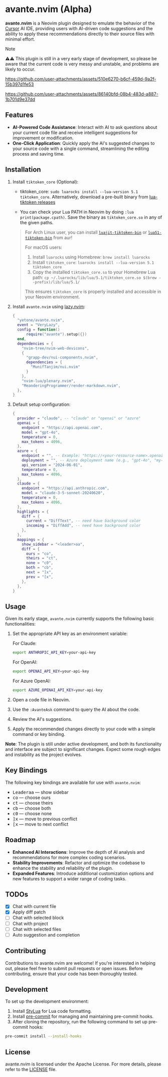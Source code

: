 # avante.nvim (Alpha)

**avante.nvim** is a Neovim plugin designed to emulate the behavior of the [Cursor](https://www.cursor.com) AI IDE, providing users with AI-driven code suggestions and the ability to apply these recommendations directly to their source files with minimal effort.

> [!NOTE]
> ⚠️⚠️ This plugin is still in a very early stage of development, so please be aware that the current code is very messy and unstable, and problems are likely to occur.

https://github.com/user-attachments/assets/510e6270-b6cf-459d-9a2f-15b397d1fe53



https://github.com/user-attachments/assets/86140bfd-08b4-483d-a887-1b701d9e37dd



## Features

- **AI-Powered Code Assistance**: Interact with AI to ask questions about your current code file and receive intelligent suggestions for improvement or modification.
- **One-Click Application**: Quickly apply the AI's suggested changes to your source code with a single command, streamlining the editing process and saving time.

## Installation

1. Install `tiktoken_core` (Optional):

    - tiktoken_core: `sudo luarocks install --lua-version 5.1 tiktoken_core`. Alternatively, download a pre-built binary from [lua-tiktoken releases](https://github.com/gptlang/lua-tiktoken/releases)

    - You can check your Lua PATH in Neovim by doing `:lua print(package.cpath)`. Save the binary as `tiktoken_core.so` in any of the given paths.

    > For Arch Linux user, you can install [`luajit-tiktoken-bin`](https://aur.archlinux.org/packages/luajit-tiktoken-bin) or [`lua51-tiktoken-bin`](https://aur.archlinux.org/packages/lua51-tiktoken-bin) from aur!
    >
    > For macOS users:
    > 1. Install `luarocks` using Homebrew: `brew install luarocks`
    > 2. Install `tiktoken_core`: `luarocks install --lua-version 5.1 tiktoken_core`
    > 3. Copy the installed `tiktoken_core.so` to your Homebrew Lua path:
    >    `cp ~/.luarocks/lib/lua/5.1/tiktoken_core.so $(brew --prefix)/lib/lua/5.1/`
    >
    > This ensures `tiktoken_core` is properly installed and accessible in your Neovim environment.

2. Install `avante.nvim` using [lazy.nvim](https://github.com/folke/lazy.nvim):

    ```lua
    {
      "yetone/avante.nvim",
      event = "VeryLazy",
      config = function()
          require("avante").setup({})
      end,
      dependencies = {
        "nvim-tree/nvim-web-devicons",
        {
          "grapp-dev/nui-components.nvim",
          dependencies = {
            "MunifTanjim/nui.nvim"
          }
        },
        "nvim-lua/plenary.nvim",
        "MeanderingProgrammer/render-markdown.nvim",
      },
    }
    ```

3. Default setup configuration:

    ```lua
    {
      provider = "claude", -- "claude" or "openai" or "azure"
      openai = {
        endpoint = "https://api.openai.com",
        model = "gpt-4o",
        temperature = 0,
        max_tokens = 4096,
      },
      azure = {
        endpoint = "", -- Example: "https://<your-resource-name>.openai.azure.com"
        deployment = "", -- Azure deployment name (e.g., "gpt-4o", "my-gpt-4o-deployment")
        api_version = "2024-06-01",
        temperature = 0,
        max_tokens = 4096,
      },
      claude = {
        endpoint = "https://api.anthropic.com",
        model = "claude-3-5-sonnet-20240620",
        temperature = 0,
        max_tokens = 4096,
      },
      highlights = {
        diff = {
          current = "DiffText", -- need have background color
          incoming = "DiffAdd", -- need have background color
        },
      },
      mappings = {
        show_sidebar = "<leader>aa",
        diff = {
          ours = "co",
          theirs = "ct",
          none = "c0",
          both = "cb",
          next = "]x",
          prev = "[x",
        },
      },
    }
    ```

## Usage

Given its early stage, `avante.nvim` currently supports the following basic functionalities:

1. Set the appropriate API key as an environment variable:

   For Claude:

   ```sh
   export ANTHROPIC_API_KEY=your-api-key
   ```

   For OpenAI:

   ```sh
   export OPENAI_API_KEY=your-api-key
   ```

   For Azure OpenAI:

   ```sh
   export AZURE_OPENAI_API_KEY=your-api-key
   ```

2. Open a code file in Neovim.
3. Use the `:AvanteAsk` command to query the AI about the code.
4. Review the AI's suggestions.
5. Apply the recommended changes directly to your code with a simple command or key binding.

**Note**: The plugin is still under active development, and both its functionality and interface are subject to significant changes. Expect some rough edges and instability as the project evolves.

## Key Bindings

The following key bindings are available for use with `avante.nvim`:

- <kbd>Leader</kbd><kbd>a</kbd><kbd>a</kbd> — show sidebar
- <kbd>c</kbd><kbd>o</kbd> — choose ours
- <kbd>c</kbd><kbd>t</kbd> — choose theirs
- <kbd>c</kbd><kbd>b</kbd> — choose both
- <kbd>c</kbd><kbd>0</kbd> — choose none
- <kbd>]</kbd><kbd>x</kbd> — move to previous conflict
- <kbd>[</kbd><kbd>x</kbd> — move to next conflict

## Roadmap

- **Enhanced AI Interactions**: Improve the depth of AI analysis and recommendations for more complex coding scenarios.
- **Stability Improvements**: Refactor and optimize the codebase to enhance the stability and reliability of the plugin.
- **Expanded Features**: Introduce additional customization options and new features to support a wider range of coding tasks.

## TODOs

- [x] Chat with current file
- [x] Apply diff patch
- [ ] Chat with selected block
- [ ] Chat with project
- [ ] Chat with selected files
- [ ] Auto suggestion and completion

## Contributing

Contributions to avante.nvim are welcome! If you're interested in helping out, please feel free to submit pull requests or open issues. Before contributing, ensure that your code has been thoroughly tested.

## Development

To set up the development environment:

1. Install [StyLua](https://github.com/JohnnyMorganz/StyLua) for Lua code formatting.
2. Install [pre-commit](https://pre-commit.com) for managing and maintaining pre-commit hooks.
3. After cloning the repository, run the following command to set up pre-commit hooks:

```sh
pre-commit install --install-hooks
```

## License

avante.nvim is licensed under the Apache License. For more details, please refer to the [LICENSE](./LICENSE) file.
